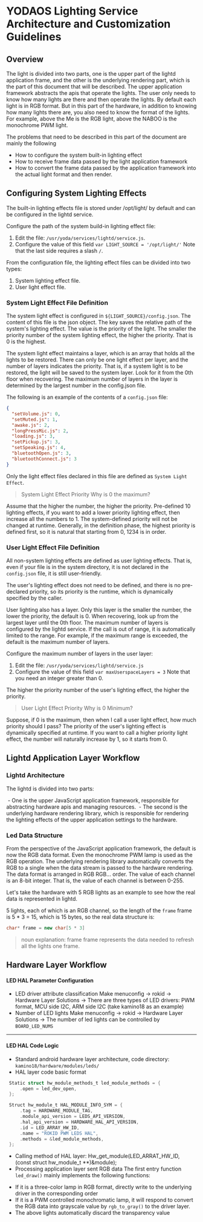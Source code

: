 # YODAOS Lighting Service Architecture and Customization Guidelines

## Overview

The light is divided into two parts, one is the upper part of the lightd application frame, and the other is the underlying rendering part, which is the part of this document that will be described.
The upper application framework abstracts the apis that operate the lights. The user only needs to know how many lights are there and then operate the lights. By default each light is in RGB format.
But in this part of the hardware, in addition to knowing how many lights there are, you also need to know the format of the lights. For example, above the Me is the RGB light, above the NABOO is the monochrome PWM light.

The problems that need to be described in this part of the document are mainly the following

- How to configure the system built-in lighting effect
- How to receive frame data passed by the light application framework
- How to convert the frame data passed by the application framework into the actual light format and then render.

## Configuring System Lighting Effects

The built-in lighting effects file is stored under /opt/light/ by default and can be configured in the lightd service.

Configure the path of the system build-in lighting effect file:

1. Edit the file: `/usr/yoda/services/lightd/service.js`.
2. Configure the value of this field `var LIGHT_SOURCE = '/opt/light/'` Note that the last side requires a slash `/`.

From the configuration file, the lighting effect files can be divided into two types:

1. System lighting effect file.
2. User light effect file.

### System Light Effect File Definition

The system light effect is configured in `${LIGHT_SOURCE}/config.json`. The content of this file is the json object. The key saves the relative path of the system's lighting effect. The value is the priority of the light. The smaller the priority number of the system lighting effect, the higher the priority. That is 0 is the highest.

The system light effect maintains a layer, which is an array that holds all the lights to be restored. There can only be one light effect per layer, and the number of layers indicates the priority. That is, if a system light is to be restored, the light will be saved to the system layer. Look for it from the 0th floor when recovering. The maximum number of layers in the layer is determined by the largest number in the config.json file.

The following is an example of the contents of a `config.json` file:

```json
{
  "setVolume.js": 0,
  "setMuted.js": 1,
  "awake.js": 2,
  "longPressMic.js": 2,
  "loading.js": 3,
  "setPickup.js": 3,
  "setSpeaking.js": 4,
  "bluetoothOpen.js": 3,
  "bluetoothConnect.js": 3
}
```

Only the light effect files declared in this file are defined as `System Light Effect`.

> System Light Effect Priority Why is 0 the maximum?

Assume that the higher the number, the higher the priority. Pre-defined 10 lighting effects, if you want to add a lower priority lighting effect, then increase all the numbers to 1.
The system-defined priority will not be changed at runtime. Generally, in the definition phase, the highest priority is defined first, so it is natural that starting from 0, 1234 is in order.

### User Light Effect File Definition

All non-system lighting effects are defined as user lighting effects. That is, even if your file is in the system directory, it is not declared in the `config.json` file, it is still user-friendly.

The user's lighting effect does not need to be defined, and there is no pre-declared priority, so its priority is the runtime, which is dynamically specified by the caller.

User lighting also has a layer. Only this layer is the smaller the number, the lower the priority, the default is 0. When recovering, look up from the largest layer until the 0th floor. The maximum number of layers is configured by the lightd service. If the call is out of range, it is automatically limited to the range. For example, if the maximum range is exceeded, the default is the maximum number of layers.

Configure the maximum number of layers in the user layer:

1. Edit the file: `/usr/yoda/services/lightd/service.js`
2. Configure the value of this field `var maxUserspaceLayers = 3` Note that you need an integer greater than 0.

The higher the priority number of the user's lighting effect, the higher the priority.

> User Light Effect Priority Why is 0 Minimum?

Suppose, if 0 is the maximum, then when I call a user light effect, how much priority should I pass?
The priority of the user's lighting effect is dynamically specified at runtime. If you want to call a higher priority light effect, the number will naturally increase by 1, so it starts from 0.

## Lightd Application Layer Workflow

### Lightd Architecture

The lightd is divided into two parts:

 - One is the upper JavaScript application framework, responsible for abstracting hardware apis and managing resources.
 - The second is the underlying hardware rendering library, which is responsible for rendering the lighting effects of the upper application settings to the hardware.

### Led Data Structure

From the perspective of the JavaScript application framework, the default is now the RGB data format. Even the monochrome PWM lamp is used as the RGB operation. The underlying rendering library automatically converts the RGB to a single when the data stream is passed to the hardware rendering. The data format is arranged in RGB RGB... order. The value of each channel is an 8-bit integer. That is, the value of each channel is between 0-255.

Let's take the hardware with 5 RGB lights as an example to see how the real data is represented in lightd.

5 lights, each of which is an RGB channel, so the length of the `frame` frame is 5 * 3 = 15, which is 15 bytes, so the real data structure is:

```c++
char* frame = new char[5 * 3]
```

> noun explanation: frame
> frame represents the data needed to refresh all the lights one frame.

## Hardware Layer Workflow

#### LED HAL Parameter Configuration

- LED driver attribute classification
Make menuconfig -> rokid -> Hardware Layer Solutions ->
There are three types of LED drivers: PWM format, MCU side I2C, ARM side I2C (take kamino18 as an example)
- Number of LED lights
Make menuconfig -> rokid -> Hardware Layer Solutions ->
The number of led lights can be controlled by `BOARD_LED_NUMS`

-------

#### LED HAL Code Logic
- Standard android hardware layer architecture, code directory: `kamino18/hardware/modules/leds/`
- HAL layer code basic format

```c
 Static struct hw_module_methods_t led_module_methods = {
     .open = led_dev_open,
 };

 Struct hw_module_t HAL_MODULE_INFO_SYM = {
     .tag = HARDWARE_MODULE_TAG,
     .module_api_version = LEDS_API_VERSION,
     .hal_api_version = HARDWARE_HAL_API_VERSION,
     .id = LED_ARRAY_HW_ID,
     .name = "ROKID PWM LEDS HAL",
     .methods = &led_module_methods,
 };
```

- Calling method of HAL layer:
Hw_get_module(LED_ARRAT_HW_ID, (const struct hw_module_t **)&module);
- Processing application layer sent RGB data
The first entry function `led_draw()` mainly implements the following functions:
+ If it is a three-color lamp in RGB format, directly write to the underlying driver in the corresponding order
+ If it is a PWM controlled monochromatic lamp, it will respond to convert the RGB data into grayscale value by `rgb_to_gray()` to the driver layer.
+ The above lights automatically discard the transparency value